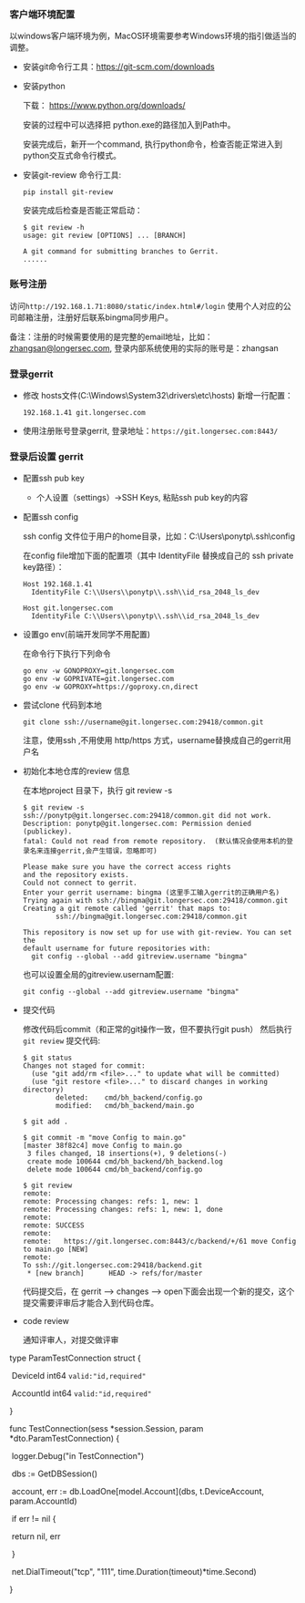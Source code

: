 ### 客户端环境配置

以windows客户端环境为例，MacOS环境需要参考Windows环境的指引做适当的调整。

- 安装git命令行工具：https://git-scm.com/downloads

- 安装python 

  下载： https://www.python.org/downloads/

  安装的过程中可以选择把 python.exe的路径加入到Path中。

  安装完成后，新开一个command, 执行python命令，检查否能正常进入到python交互式命令行模式。

- 安装git-review 命令行工具: 

  ```
  pip install git-review
  ```

  安装完成后检查是否能正常启动：

  ```
  $ git review -h
  usage: git review [OPTIONS] ... [BRANCH]
  
  A git command for submitting branches to Gerrit.
  ......
  
  ```

  

### 账号注册

访问```http://192.168.1.71:8080/static/index.html#/login``` 使用个人对应的公司邮箱注册，注册好后联系bingma同步用户。

备注：注册的时候需要使用的是完整的email地址，比如：zhangsan@longersec.com, 登录内部系统使用的实际的账号是：zhangsan

### 登录gerrit

- 修改 hosts文件(C:\Windows\System32\drivers\etc\hosts)
	新增一行配置：
	
	```
	192.168.1.41 git.longersec.com
	```
- 使用注册账号登录gerrit, 登录地址：```https://git.longersec.com:8443/```

### 登录后设置 gerrit

- 配置ssh pub key
  - 个人设置（settings）->SSH Keys, 粘贴ssh pub key的内容
	
- 配置ssh config

  ssh config 文件位于用户的home目录，比如：C:\Users\ponytp\\.ssh\config

  在config file增加下面的配置项（其中 IdentityFile 替换成自己的 ssh private key路径）：

  ```
  Host 192.168.1.41
    IdentityFile C:\\Users\\ponytp\\.ssh\\id_rsa_2048_ls_dev
    
  Host git.longersec.com
    IdentityFile C:\\Users\\ponytp\\.ssh\\id_rsa_2048_ls_dev
  ```

- 设置go env(前端开发同学不用配置)
  
  在命令行下执行下列命令
  
  ```
  go env -w GONOPROXY=git.longersec.com
  go env -w GOPRIVATE=git.longersec.com
  go env -w GOPROXY=https://goproxy.cn,direct
  ```

- 尝试clone 代码到本地

  ```
  git clone ssh://username@git.longersec.com:29418/common.git
  ```
  
  注意，使用ssh ,不用使用 http/https 方式，username替换成自己的gerrit用户名
  
- 初始化本地仓库的review 信息
  
  在本地project 目录下，执行 git review -s
  
  ```
  $ git review -s
  ssh://ponytp@git.longersec.com:29418/common.git did not work. Description: ponytp@git.longersec.com: Permission denied (publickey).
  fatal: Could not read from remote repository.  (默认情况会使用本机的登录名来连接gerrit,会产生错误，忽略即可)
  
  Please make sure you have the correct access rights
  and the repository exists.
  Could not connect to gerrit.
  Enter your gerrit username: bingma (这里手工输入gerrit的正确用户名)
  Trying again with ssh://bingma@git.longersec.com:29418/common.git
  Creating a git remote called 'gerrit' that maps to:
          ssh://bingma@git.longersec.com:29418/common.git
  
  This repository is now set up for use with git-review. You can set the
  default username for future repositories with:
    git config --global --add gitreview.username "bingma"
  
  ```
  
  也可以设置全局的gitreview.usernam配置:
  ```
  git config --global --add gitreview.username "bingma"
  ```
  
- 提交代码
  
  修改代码后commit（和正常的git操作一致，但不要执行git push） 然后执行 ```git review``` 提交代码:
  
  ```
  $ git status
  Changes not staged for commit:
    (use "git add/rm <file>..." to update what will be committed)
    (use "git restore <file>..." to discard changes in working directory)
          deleted:    cmd/bh_backend/config.go
          modified:   cmd/bh_backend/main.go
  
  $ git add .
  
  $ git commit -m "move Config to main.go"
  [master 38f82c4] move Config to main.go
   3 files changed, 18 insertions(+), 9 deletions(-)
   create mode 100644 cmd/bh_backend/bh_backend.log
   delete mode 100644 cmd/bh_backend/config.go
  
  $ git review
  remote:
  remote: Processing changes: refs: 1, new: 1
  remote: Processing changes: refs: 1, new: 1, done
  remote:
  remote: SUCCESS
  remote:
  remote:   https://git.longersec.com:8443/c/backend/+/61 move Config to main.go [NEW]
  remote:
  To ssh://git.longersec.com:29418/backend.git
   * [new branch]      HEAD -> refs/for/master
  
  ```
  
  代码提交后，在 gerrit --> changes --> open下面会出现一个新的提交，这个提交需要评审后才能合入到代码仓库。
  
- code review
  
    通知评审人，对提交做评审
  

type ParamTestConnection struct {

​    DeviceId  int64 `valid:"id,required"`

​    AccountId int64 `valid:"id,required"`

}





func TestConnection(sess *session.Session, param *dto.ParamTestConnection) {

​    logger.Debug("in TestConnection")

​    dbs := GetDBSession()



​    account, err := db.LoadOne[model.Account](dbs, t.DeviceAccount, param.AccountId)

​    if err != nil {

​        return nil, err

​    }



​    net.DialTimeout("tcp", "111", time.Duration(timeout)*time.Second)



}

  

  

  

  

  

  

